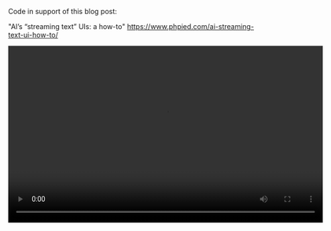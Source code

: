 Code in support of this blog post:

"AI’s “streaming text” UIs: a how-to"
https://www.phpied.com/ai-streaming-text-ui-how-to/

<video width="640" height="360" controls>
  <source src="eventstream.mp4" type="video/mp4">
</video>
